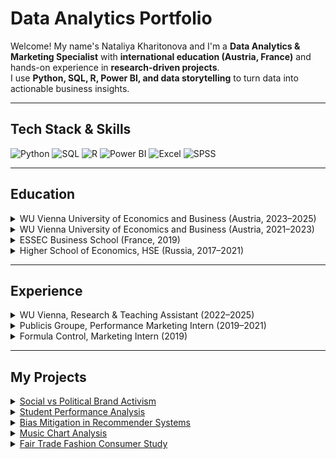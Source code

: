 # Data Analytics Portfolio

Welcome! My name's Nataliya Kharitonova and I'm a **Data Analytics & Marketing Specialist** with **international education (Austria, France)** and hands-on experience in **research-driven projects**.  
I use **Python, SQL, R, Power BI, and data storytelling** to turn data into actionable business insights.  

---

## Tech Stack & Skills

![Python](https://img.shields.io/badge/Python-brightgreen)
![SQL](https://img.shields.io/badge/SQL-blue)
![R](https://img.shields.io/badge/R-lightblue)
![Power BI](https://img.shields.io/badge/PowerBI-yellow)
![Excel](https://img.shields.io/badge/Excel-green)
![SPSS](https://img.shields.io/badge/SPSS-purple)

---

## Education

<details>
<summary>WU Vienna University of Economics and Business (Austria, 2023–2025)</summary>

**Master in Digital Economy**  
Courses: Data Management & Analytics, IT Law, Digital Markets & Strategies
</details>

<details>
<summary>WU Vienna University of Economics and Business (Austria, 2021–2023)</summary>

**Master in Marketing (with honors)**  
Courses: AI in Consumer Experience, Data Storytelling, Marketing Analytics
</details>

<details>
<summary>ESSEC Business School (France, 2019)</summary>

**Exchange Programme “Global BBA”**  
Course: Management of Commercial Action Plan
</details>

<details>
<summary>Higher School of Economics, HSE (Russia, 2017–2021)</summary>

**Bachelor in Marketing & PR (with honors)**  
Courses: SPSS, Research Seminars, Qualitative Research
</details>

---

## Experience

<details>
<summary>WU Vienna, Research & Teaching Assistant (2022–2025)</summary>

- Led analytics in 5+ research projects: survey design, data processing, visualization, storytelling  
- Content analysis of 2,500+ media articles on AI (Python, Power BI)  
- Designed and analyzed a 10,000+ respondent survey on AI perception (Excel, storytelling)  
- Feature extraction for video ads (Python) → confirmed impact of tempo/color on ROI
</details>

<details>
<summary>Publicis Groupe, Performance Marketing Intern (2019–2021)</summary>

- Managed 100+ campaigns for Samsung  
- Improved 75% of campaigns to exceed KPIs by 10%  
- Prepared reports and strategic recommendations
</details>

<details>
<summary>Formula Control, Marketing Intern (2019)</summary>

- Brought 2 major clients (including Puma)  
- Conducted performance analytics and prepared presentations
</details>

---
## My Projects

<details>
<summary><a href="./project_social_media/README.md">Social vs Political Brand Activism</a></summary>

Analysis of ~103k tweets to examine social media engagement depending on CSA topic.  

**Tech & Methods:**  
- **Languages/Tools:** R, Twitter API  
- **Methods:** Negative Binomial Regression, Multinomial Logistic Regression, Semantic Analysis, Data Preprocessing, Data Visualization  
- **Data:** 103,000 tweets from 87 brands, 2021  

</details>

<details>
<summary><a href="./project_student_performance/README.md">Student Performance Analysis</a></summary>

Analysis of student academic performance to identify key factors influencing grades and higher education intentions.  

**Tech & Methods:**  
- **Languages/Tools:** Python, Pandas, Scikit-learn, Matplotlib, Seaborn  
- **Methods:** Clustering (K-Means), Regression (Linear, LASSO, Random Forest), Classification (Logistic Regression, Decision Tree, Random Forest)  
- **Data:** Student Performance Dataset (Portuguese schools, Mathematics & Portuguese subjects, UCI ML Repository)  

</details>
<details>
<summary><a href="./project_bias/README.md">Bias Mitigation in Recommender Systems</a></summary>

Replication and extension of Lesota et al.’s study on popularity bias in music recommendation algorithms, with evaluation of bias mitigation techniques and generalizability to the Book-Crossing dataset.

**Tech & Methods:**  
- **Languages/Tools:** Python, Pandas, Scikit-learn, NumPy, Matplotlib, Seaborn  
- **Methods:** Recommender Systems (RAND, POP, ItemKNN, ALS, BPR, VAE, SLIM), Bias Mitigation (Inverse-Popularity Sampling, Popularity-Weighted Loss, Popularity-Penalized Similarity), Evaluation Metrics (NDCG@10, KL Divergence, Kendall’s τ)  
- **Data:** LFM-2b Dataset (Last.fm), Book-Crossing Dataset (CC0 Public Domain)

</details>

<details>
<summary><a href="./Project_howYourSongBecomeABit/README.md">Music Chart Analysis</a></summary>

Analysis of top chart songs from 2015 to 2021 in Australia, Italy, and the USA to understand which features make songs successful and how they survive over time.  

**Tech & Methods:**  
- **Languages/Tools:** R, Pandas, NumPy, Matplotlib, Seaborn  
- **Methods:** Data Analysis, Logarithmic Regression, Fixed Effects Regression, T-tests, ANOVA, Data Visualization (Boxplots, Radar Plots, Density Plots)  
- **Data:** Top 200 charts from Australia, Italy, USA (2015–2021)

</details>

<details>
<summary><a href="./project_marketinganalytics/Presentation_new.pdf">Fair Trade Fashion Consumer Study</a></summary>

Investigation of consumer willingness to pay more for fair trade fashion products, exploring how labeling and product attributes influence perceptions and purchasing decisions.  

**Tech & Methods:**  
- **Languages/Tools:** Python, R, Excel, Survey Tools  
- **Methods:** Between-subject & Within-subject Experiments, Independent T-Test, Regression, Data Analysis, Data Visualization  
- **Data:** n=120 participants (50% under 23 years old, 63% female, mostly students, lower income groups), experimental survey responses  

</details>



